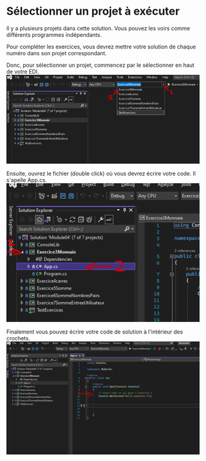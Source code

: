 # Sélectionner un projet à exécuter
Il y a plusieurs projets dans cette solution. Vous pouvez les voirs comme différents programmes indépendants.

Pour compléter les exercices, vous devrez mettre votre solution de chaque numéro dans son projet correspondant.

Donc, pour sélectionner un projet, commencez par le sélectionner en haut de votre EDI.
![Selectionner projet](img/select-projet.png)

Ensuite, ouvrez le fichier (double click) où vous devrez écrire votre code. Il s'apelle App.cs.
![Selectionner fichier](img/select-file.png)

Finalement vous pouvez écrire votre code de solution à l'intérieur des crochets.
![Fichier de code](img/fichier-code.png)